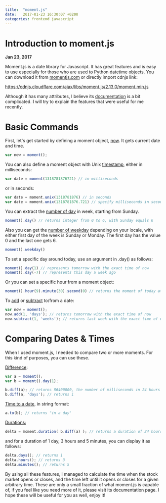 ```yaml
---
title:  "moment.js"
date:   2017-01-23 16:30:07 +0200
categories: frontend javascript
---
```


# Introduction to moment.js

**Jan 23, 2017**<!-- \ -->
<!-- <sup>Last modified: **Dec 2, 2018**</sup> -->

Moment.js is a date library for Javascript. It has great features and is easy to use especially for those who are used to Python datetime objects. You can download it from <a href="http://momentjs.com/" target="_blank">momentjs.com</a> or directly import cdnjs link:

<a href="https://cdnjs.cloudflare.com/ajax/libs/moment.js/2.13.0/moment.min.js" target="_blank">https://cdnjs.cloudflare.com/ajax/libs/moment.js/2.13.0/moment.min.js</a>

Although it has many attributes, I believe its <a href="http://momentjs.com/docs/" target="_blank">documentation</a> is a bit complicated. I will try to explain the features that were useful for me recently.

# Basic Commands

First, let's get started by defining a moment object, <span style="text-decoration: underline;">now</span>. It gets current date and time.

```javascript
var now = moment();
```

You can also define a moment object with Unix <span style="text-decoration: underline;">timestamp</span>, either in milliseconds:

```javascript
var date = moment(1318781876721) // in milliseconds
```

or in seconds:

```javascript
var date = moment.unix(1318781876) // in seconds
var date = moment.unix(1318781876.721) // specify milliseconds in seconds
```

You can extract the <span style="text-decoration: underline;">number of day</span> in week, starting from Sunday.

```javascript
moment().day() // returns integer from 0 to 6, with Sunday equals 0
```

Also you can get the <span style="text-decoration: underline;">number of weekday</span> depending on your locale, with either first day of the week is Sunday or Monday. The first day has the value 0 and the last one gets 6.

```javascript
moment().weekday()
```

To set a specific day around today, use an argument in .day() as follows:

```javascript
moment().day(1) // represents tomorrow with the exact time of now
moment().day(-7) // represents this day a week ago
```

Or you can set a specific hour from a moment object:

```javascript
moment().hour(9).minute(30).second(0) // returns the moment of today at 09:30AM
```

To <span style="text-decoration: underline;">add</span> or <span style="text-decoration: underline;">subtract</span> to/from a date:

```javascript
var now = moment();
now.add(1, 'days'); // returns tomorrow with the exact time of now
now.subtract(1, 'weeks'); // returns last week with the exact time of now
```

# Comparing Dates & Times

When I used moment.js, I needed to compare two or more moments. For this kind of purposes, you can use these.

<span style="text-decoration: underline;">Difference</span>:

```javascript
var a = moment();
var b = moment().day(1);

b.diff(a); // returns 86400000, the number of milliseconds in 24 hours
b.diff(a, 'days'); // returns 1
```

<span style="text-decoration: underline;">Time to a date</span>, in string format:

```javascript
a.to(b); // returns "in a day"
```

<span style="text-decoration: underline;">Durations:</span>

```javascript
delta = moment.duration( b.diff(a) ); // returns a duration of 24 hours length
```

and for a duration of 1 day, 3 hours and 5 minutes, you can display it as follows:

```javascript
delta.days(); // returns 1
delta.hours(); // returns 3
delta.minutes(); // returns 5
```

By using all these features, I managed to calculate the time when the stock market opens or closes, and the time left until it opens or closes for a given arbitrary time. These are only a small fraction of what moment.js is capable of, if you feel like you need more of it, please visit its documentation page. I hope these will be useful for you as well, enjoy it!
